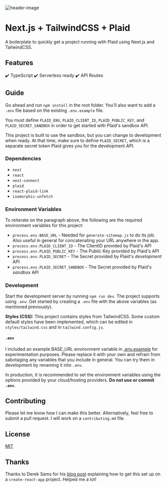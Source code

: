 ![header-image](https://res.cloudinary.com/raskin-me/image/upload/v1584124448/nextjs-plaid-tailwind/nextjs-plaid-tailwind_mcw3fk.jpg)

# Next.js + TailwindCSS + Plaid

A boilerplate to quickly get a project running with Plaid using Next.js and TailwindCSS.

## Features

:heavy_check_mark: TypeScript :heavy_check_mark: Serverless ready :heavy_check_mark: API Routes

## Guide

Go ahead and run `npm install` in the root folder. You'll also want to add a `.env` file based on the existing `.env.example` file. 

You must define `PLAID_ENV`, `PLAID_CLIENT_ID`, `PLAID_PUBLIC_KEY`, and `PLAID_SECRET_SANDBOX` in order to get started with Plaid's sandbox API. 

This project is built to use the sandbox, but you can change to development when ready. At that time, make sure to define `PLAID_SECRET`, which is a separate secret token Plaid gives you for the development API.

### Dependencies

- `next`
- `react`
- `next-connect`
- `plaid`
- `react-plaid-link`
- `isomorphic-unfetch`

### Environment Variables

To reiterate on the paragraph above, the following are the required environment variables for this project:

- `process.env.BASE_URL` - Needed for `generate-sitemap.js` to do its job. Also useful in general for concatenating your URL anywhere in the app.
- `process.env.PLAID_CLIENT_ID` - The ClientID provided by Plaid's API
- `process.env.PLAID_PUBLIC_KEY` - The Public Key provided by Plaid's API
- `process.env.PLAID_SECRET` - The Secret provided by Plaid's *development* API
- `process.env.PLAID_SECRET_SANDBOX` - The Secret provided by Plaid's *sandbox* API

### Development

Start the development server by running `npm run dev`. The project supports using `.env`. Get started by creating a `.env` file with the above variables (as mentioned previously).

**Styles (CSS):** This project contains styles from TailwindCSS. Some custom default styles have been implemented, which can be edited in `styles/tailwind.css` and in `tailwind.config.js`. 

#### `.env`

I included an example BASE_URL environment variable in [.env.example](https://github.com/perryraskin/nextjs-plaid-starter/blob/master/.env.example) for experimentation purposes. Please replace it with your own and refrain from sabotaging any variables that you include in general. You can try them in development by renaming it into `.env`.

In production, it is recommended to set the environment variables using the options provided by your cloud/hosting providers. **Do not use or commit `.env`**.

## Contributing

Please let me know how I can make this better. Alternatively, feel free to submit a pull request. I will work on a `contributing.md` file.

## License

[MIT](https://github.com/hoangvvo/nextjs-mongodb-app/blob/master/LICENSE)

## Thanks
Thanks to Derek Sams for his [blog post](https://medium.com/@dereksams/building-a-react-app-with-the-plaid-api-93e45ae61b58) explaining how to get this set up on a `create-react-app` project. Helped me a lot!
